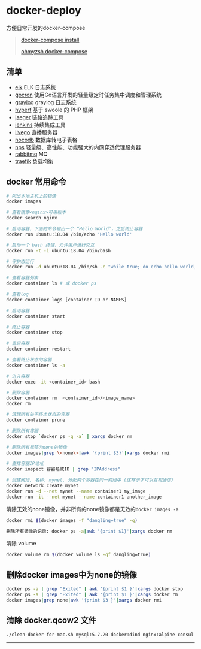 # docker-deploy

方便日常开发的docker-compose

> [docker-compose install](https://github.com/docker/compose)
>
> [ohmyzsh docker-compose](https://github.com/ohmyzsh/ohmyzsh/tree/master/plugins/docker-compose)

## 清单

* [elk](elk/docker-compose.yaml) ELK 日志系统
* [gocron](gocron/docker-compose.yml) 使用Go语言开发的轻量级定时任务集中调度和管理系统
* [graylog](graylog/docker-compose.yml) graylog 日志系统
* [hyperf](hyperf/docker-compose.yml) 基于 swoole 的 PHP 框架
* [jaeger](jaeger/docker-compose.yml) 链路追踪工具
* [jenkins](jenkins/docker-compose.yml) 持续集成工具
* [livego](livego/docker-compose.yml) 直播服务器
* [nocodb](nocodb/docker-compose.yml) 数据库转电子表格
* [nps](nps/docker-compose.yml) 轻量级、高性能、功能强大的内网穿透代理服务器
* [rabbitmq](rabbitmq/docker-compose.yml) MQ
* [traefik](traefik/docker-compose.yml) 负载均衡

## docker 常用命令

```bash
# 列出本地主机上的镜像
docker images

# 查看镜像<nginx>可用版本
docker search nginx

# 启动容器，下面的命令输出一个 “Hello World”，之后终止容器
docker run ubuntu:18.04 /bin/echo 'Hello world'

# 启动一个 bash 终端，允许用户进行交互
docker run -t -i ubuntu:18.04 /bin/bash

# 守护态运行
docker run -d ubuntu:18.04 /bin/sh -c "while true; do echo hello world; sleep 1; done"

# 查看容器列表
docker container ls # 或 docker ps

# 查看log
docker container logs [container ID or NAMES]

# 启动容器
docker container start

# 终止容器
docker container stop

# 重启容器
docker container restart

# 查看终止状态的容器
docker container ls -a

# 进入容器
docker exec -it <container_id> bash

# 删除容器
docker container rm  <container_id>/<image_name>
docker rm

# 清理所有处于终止状态的容器
docker container prune

# 删除所有容器
docker stop `docker ps -q -a` | xargs docker rm

# 删除所有标签为none的镜像
docker images|grep \<none\>|awk '{print $3}'|xargs docker rmi

# 查找容器IP地址
docker inspect 容器名或ID | grep "IPAddress"

# 创建网段, 名称: mynet, 分配两个容器在同一网段中 (这样子才可以互相通信)
docker network create mynet
docker run -d --net mynet --name container1 my_image
docker run -it --net mynet --name container1 another_image
```

清除无效的none镜像，并非所有的none镜像都是无效的`docker images -a`

```bash
docker rmi $(docker images -f "dangling=true" -q)

删除所有镜像的记录: docker ps -a|awk '{print $1}'|xargs docker rm
```

清除 volume

```bash
docker volume rm $(docker volume ls -qf dangling=true)
```

## 删除docker images中为none的镜像

```bash
docker ps -a | grep "Exited" | awk '{print $1 }'|xargs docker stop
docker ps -a | grep "Exited" | awk '{print $1 }'|xargs docker rm
docker images|grep none|awk '{print $3 }'|xargs docker rmi
```

## 清除 docker.qcow2 文件

```bash
./clean-docker-for-mac.sh mysql:5.7.20 docker:dind nginx:alpine consul redis laradock_mysql laradock_redis laradock_workspace laradock_php-fpm laradock_nginx
```

---
